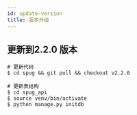 ```yaml
---
id: update-version
title: 版本升级
---
```

## 更新到2.2.0 版本
```
# 更新代码
$ cd spug && git pull && checkout v2.2.0

# 更新表结构
$ cd spug_api
$ source venv/bin/activate
$ python manage.py initdb
```

